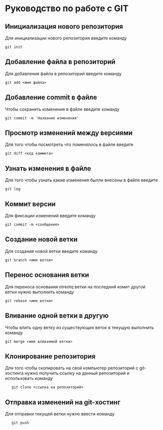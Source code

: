 # Руководство по работе с GIT

## Инициализация нового репозитория

Для инициализации нового репозитория введите команду 
```
git init
```
## Добавление файла в репозиторий

Для добавления файла в репозиторий введите команду
```
git add <имя файла>
```

## Добавление commit в файле

Чтобы сохранить изменения в файле введите команду
```
git commit -m 'Название изменения'
```

## Просмотр изменений между версиями

Для того чтобы посмотреть что поменялось в файле введите
```
git diff <код коммита>
```
## Узнать изменения в файле

Для того чтобы узнать какие изменения былли внесены в файле введите
```
git log
```

## Коммит версии

Для фиксации изменений введите команду
```
git commit -m <сообщение>
```

## Создание новой ветки

Для создания новой ветки введите команду 
```
git branch <имя ветки>
```

## Перенос основания ветки

Для переноса основания ntreotq ветки на последний комит другой ветки нужно выполнить команду
```
git rebase <имя ветки>
```

## Вливание одной ветки в другую

Чтобы влить одну ветку из существующих веток в текущую выполнить команду
```
git merge <имя вливаемой ветки>
```
## Клонирование репозитория

Для того чтобы скопировать на свой компьютер репозиторий с git-хостинга нужно получить ссылку на данный репозиторий и использовать команду 
```
   git clone <ссылка на репозиторий>
```
## Отправка изменений на git-хостинг

Для отправки текущей ветки нужно ввести команду
```
   git push
```